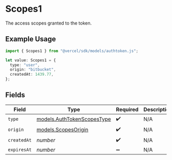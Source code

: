 # Scopes1

The access scopes granted to the token.

## Example Usage

```typescript
import { Scopes1 } from "@vercel/sdk/models/authtoken.js";

let value: Scopes1 = {
  type: "user",
  origin: "bitbucket",
  createdAt: 1439.77,
};
```

## Fields

| Field                                                          | Type                                                           | Required                                                       | Description                                                    |
| -------------------------------------------------------------- | -------------------------------------------------------------- | -------------------------------------------------------------- | -------------------------------------------------------------- |
| `type`                                                         | [models.AuthTokenScopesType](../models/authtokenscopestype.md) | :heavy_check_mark:                                             | N/A                                                            |
| `origin`                                                       | [models.ScopesOrigin](../models/scopesorigin.md)               | :heavy_check_mark:                                             | N/A                                                            |
| `createdAt`                                                    | *number*                                                       | :heavy_check_mark:                                             | N/A                                                            |
| `expiresAt`                                                    | *number*                                                       | :heavy_minus_sign:                                             | N/A                                                            |